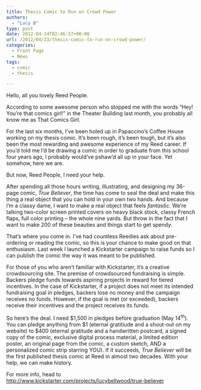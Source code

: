 ```yaml
---
title: Thesis Comic to Run on Crowd Power
authors: 
  - "Lucy B"
type: post
date: 2012-04-24T02:46:57+00:00
url: /2012/04/23/thesis-comic-to-run-on-crowd-power/
categories:
  - Front Page
  - News
tags:
  - comic
  - thesis

---
```

<a href="http://www.reedquest.org/2012/04/thesis-comic-to-run-on-crowd-power/lucy-11/" rel="attachment wp-att-1513"><img class="alignright size-medium wp-image-1513" title="Lucy-11" src="https://i2.wp.com/www.reedquest.org/wp-content/uploads/2012/04/Lucy-11-201x300.jpg?resize=201%2C300" alt="" data-recalc-dims="1" /></a>Hello, all you lovely Reed People.

According to some awesome person who stopped me with the words “Hey! You’re that comics girl!” in the Theater Building last month, you probably all know me as That Comics Girl.

For the last six months, I’ve been holed up in Papaccino’s Coffee House working on my thesis comic. It’s been rough, it’s been tough, but it’s also been the most rewarding and awesome experience of my Reed career. If you’d told me I’d be drawing a comic in order to graduate from this school four years ago, I probably would’ve pshaw’d all up in your face. Yet somehow, here we are.

But now, Reed People, I need your help.

After spending all those hours writing, illustrating, and designing my 36-page comic, _True Believer_, the time has come to seal the deal and make this thing a real object that you can hold in your own two hands. And because I’m a classy dame, I want to make a real object that feels _fantastic._ We’re talking two-color screen printed covers on heavy black stock, classy French flaps, full color printing – the whole nine yards. But throw in the fact that I want to make 200 of these beauties and things start to get spendy.

That’s where you come in. I’ve had countless Reedies ask about pre-ordering or reading the comic, so this is your chance to make good on that enthusiasm. Last week I launched a Kickstarter campaign to raise funds so I can publish the comic the way it was meant to be published.

<a href="http://www.reedquest.org/2012/04/thesis-comic-to-run-on-crowd-power/tb_web_01/" rel="attachment wp-att-1514"><img class="alignleft size-medium wp-image-1514" title="TB_Web_01" src="https://i1.wp.com/www.reedquest.org/wp-content/uploads/2012/04/TB_Web_01-242x300.jpg?resize=242%2C300" alt="" data-recalc-dims="1" /></a>For those of you who aren’t familiar with Kickstarter, it’s a creative crowdsourcing site. The premise of crowdsourced fundraising is simple. Backers pledge funds towards aspiring projects in reward for tiered incentives. In the case of Kickstarter, if a project does not meet its intended fundraising goal in pledges, backers lose no money and the campaign receives no funds. However, if the goal is met (or exceeded), backers receive their incentives and the project receives its funds.

So here’s the deal. I need $1,500 in pledges before graduation (May 14<sup>th</sup>). You can pledge anything from $1 (eternal gratitiude and a shout-out on my website) to $400 (eternal gratitude and a handwritten postcard, a signed copy of the comic, exclusive digital process material, a limited edition poster, an original page from the comic, a custom sketch, AND a personalized comic strip starring YOU). If it succeeds, _True Believer_ will be the first published thesis comic at Reed in almost two decades. With your help, we can make history.

For more info, head to <http://www.kickstarter.com/projects/lucybellwood/true-believer>

&nbsp;